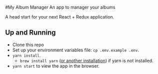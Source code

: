 #My Album Manager
An app to manager your albums

A head start for your next React + Redux application.

## Up and Running

* Clone this repo
* Set up your environment variables file: `cp .env.example .env`.
* `yarn install`.
  * `brew install yarn` ([or another installation](https://yarnpkg.com/en/docs/install)) if yarn is not installed.
* `yarn start` to view the app in the browser.
